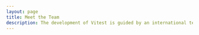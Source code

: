 ```yaml
---
layout: page
title: Meet the Team
description: The development of Vitest is guided by an international team.
---
```


<script setup>
import {
  VPTeamPage,
  VPTeamPageTitle,
  VPTeamPageSection,
  VPTeamMembers
} from 'vitepress/theme'
import { teamMembers, teamEmeritiMembers } from './.vitepress/contributors'
</script>

<VPTeamPage>
  <VPTeamPageTitle>
    <template #title>认识我们的团队</template>
    <template #lead>
      Vitest 目前由一个国际化的团队开发和维护，
      下面是对一些团队成员的介绍。
    </template>
  </VPTeamPageTitle>
  <VPTeamMembers :members="teamMembers" />
  <VPTeamPageSection>
    <template #title>团队荣誉会员</template>
    <template #lead>
      我们在此处向一些目前暂时不再活跃的团队成员致敬，他们在过去做出了宝贵的贡献。
    </template>
    <template #members>
      <VPTeamMembers size="small" :members="teamEmeritiMembers" />
    </template>
  </VPTeamPageSection>
</VPTeamPage>
